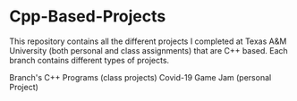 # Cpp-Based-Projects
This repository contains all the different projects I completed at Texas A&amp;M University (both personal and class assignments) that are C++ based. Each branch contains different types of projects. 

Branch's 
  C++ Programs (class projects)
  Covid-19 Game Jam (personal Project)
